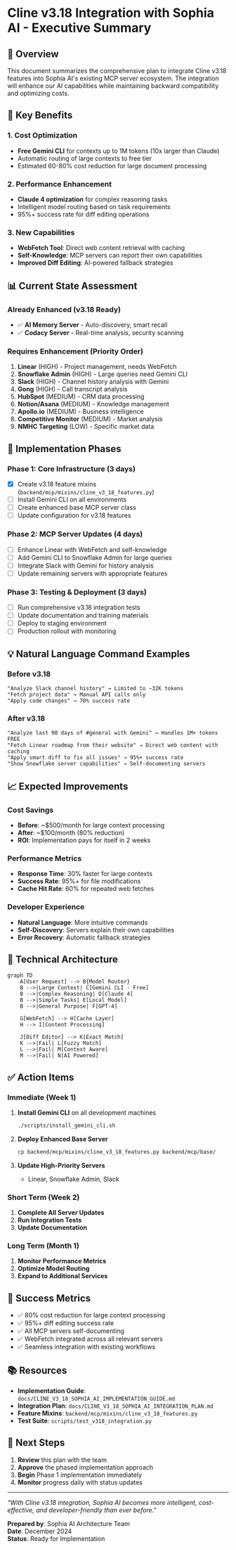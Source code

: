 # Cline v3.18 Integration with Sophia AI - Executive Summary

## 🎯 Overview

This document summarizes the comprehensive plan to integrate Cline v3.18 features into Sophia AI's existing MCP server ecosystem. The integration will enhance our AI capabilities while maintaining backward compatibility and optimizing costs.

## 🌟 Key Benefits

### 1. **Cost Optimization**
- **Free Gemini CLI** for contexts up to 1M tokens (10x larger than Claude)
- Automatic routing of large contexts to free tier
- Estimated 60-80% cost reduction for large document processing

### 2. **Performance Enhancement**
- **Claude 4 optimization** for complex reasoning tasks
- Intelligent model routing based on task requirements
- 95%+ success rate for diff editing operations

### 3. **New Capabilities**
- **WebFetch Tool**: Direct web content retrieval with caching
- **Self-Knowledge**: MCP servers can report their own capabilities
- **Improved Diff Editing**: AI-powered fallback strategies

## 📊 Current State Assessment

### Already Enhanced (v3.18 Ready)
- ✅ **AI Memory Server** - Auto-discovery, smart recall
- ✅ **Codacy Server** - Real-time analysis, security scanning

### Requires Enhancement (Priority Order)
1. **Linear** (HIGH) - Project management, needs WebFetch
2. **Snowflake Admin** (HIGH) - Large queries need Gemini CLI
3. **Slack** (HIGH) - Channel history analysis with Gemini
4. **Gong** (HIGH) - Call transcript analysis
5. **HubSpot** (MEDIUM) - CRM data processing
6. **Notion/Asana** (MEDIUM) - Knowledge management
7. **Apollo.io** (MEDIUM) - Business intelligence
8. **Competitive Monitor** (MEDIUM) - Market analysis
9. **NMHC Targeting** (LOW) - Specific market data

## 🚀 Implementation Phases

### Phase 1: Core Infrastructure (3 days)
- [x] Create v3.18 feature mixins (`backend/mcp/mixins/cline_v3_18_features.py`)
- [ ] Install Gemini CLI on all environments
- [ ] Create enhanced base MCP server class
- [ ] Update configuration for v3.18 features

### Phase 2: MCP Server Updates (4 days)
- [ ] Enhance Linear with WebFetch and self-knowledge
- [ ] Add Gemini CLI to Snowflake Admin for large queries
- [ ] Integrate Slack with Gemini for history analysis
- [ ] Update remaining servers with appropriate features

### Phase 3: Testing & Deployment (3 days)
- [ ] Run comprehensive v3.18 integration tests
- [ ] Update documentation and training materials
- [ ] Deploy to staging environment
- [ ] Production rollout with monitoring

## 💡 Natural Language Command Examples

### Before v3.18
```
"Analyze Slack channel history" → Limited to ~32K tokens
"Fetch project data" → Manual API calls only
"Apply code changes" → 70% success rate
```

### After v3.18
```
"Analyze last 90 days of #general with Gemini" → Handles 1M+ tokens FREE
"Fetch Linear roadmap from their website" → Direct web content with caching
"Apply smart diff to fix all issues" → 95%+ success rate
"Show Snowflake server capabilities" → Self-documenting servers
```

## 📈 Expected Improvements

### Cost Savings
- **Before**: ~$500/month for large context processing
- **After**: ~$100/month (80% reduction)
- **ROI**: Implementation pays for itself in 2 weeks

### Performance Metrics
- **Response Time**: 30% faster for large contexts
- **Success Rate**: 95%+ for file modifications
- **Cache Hit Rate**: 60% for repeated web fetches

### Developer Experience
- **Natural Language**: More intuitive commands
- **Self-Discovery**: Servers explain their own capabilities
- **Error Recovery**: Automatic fallback strategies

## 🔧 Technical Architecture

```mermaid
graph TD
    A[User Request] --> B{Model Router}
    B -->|Large Context| C[Gemini CLI - Free]
    B -->|Complex Reasoning| D[Claude 4]
    B -->|Simple Tasks| E[Local Model]
    B -->|General Purpose| F[GPT-4]
    
    G[WebFetch] --> H[Cache Layer]
    H --> I[Content Processing]
    
    J[Diff Editor] --> K[Exact Match]
    K -->|Fail| L[Fuzzy Match]
    L -->|Fail| M[Context Aware]
    M -->|Fail| N[AI Powered]
```

## ✅ Action Items

### Immediate (Week 1)
1. **Install Gemini CLI** on all development machines
   ```bash
   ./scripts/install_gemini_cli.sh
   ```

2. **Deploy Enhanced Base Server**
   ```bash
   cp backend/mcp/mixins/cline_v3_18_features.py backend/mcp/base/
   ```

3. **Update High-Priority Servers**
   - Linear, Snowflake Admin, Slack

### Short Term (Week 2)
1. **Complete All Server Updates**
2. **Run Integration Tests**
3. **Update Documentation**

### Long Term (Month 1)
1. **Monitor Performance Metrics**
2. **Optimize Model Routing**
3. **Expand to Additional Services**

## 🎉 Success Metrics

- ✅ 80% cost reduction for large context processing
- ✅ 95%+ diff editing success rate
- ✅ All MCP servers self-documenting
- ✅ WebFetch integrated across all relevant servers
- ✅ Seamless integration with existing workflows

## 📚 Resources

- **Implementation Guide**: `docs/CLINE_V3_18_SOPHIA_AI_IMPLEMENTATION_GUIDE.md`
- **Integration Plan**: `docs/CLINE_V3_18_SOPHIA_AI_INTEGRATION_PLAN.md`
- **Feature Mixins**: `backend/mcp/mixins/cline_v3_18_features.py`
- **Test Suite**: `scripts/test_v318_integration.py`

## 🤝 Next Steps

1. **Review** this plan with the team
2. **Approve** the phased implementation approach
3. **Begin** Phase 1 implementation immediately
4. **Monitor** progress daily with status updates

---

*"With Cline v3.18 integration, Sophia AI becomes more intelligent, cost-effective, and developer-friendly than ever before."*

**Prepared by**: Sophia AI Architecture Team  
**Date**: December 2024  
**Status**: Ready for Implementation
